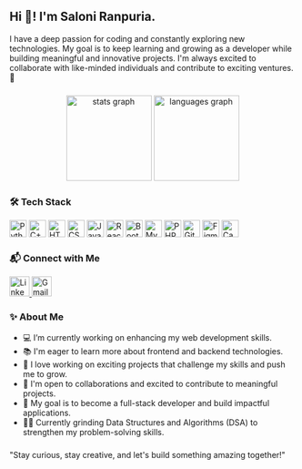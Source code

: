 <h2 align="left">Hi 👋! I'm Saloni Ranpuria.</h2>

<p align="left">
  I have a deep passion for coding and constantly exploring new technologies. My goal is to keep learning and growing as a developer while building meaningful and innovative projects. I'm always excited to collaborate with like-minded individuals and contribute to exciting ventures. 🚀
</p>

###

<div align="center">
  <img src="https://github-readme-stats.vercel.app/api?username=saloni1612&hide_title=false&hide_rank=false&show_icons=true&include_all_commits=true&count_private=true&disable_animations=false&theme=dracula&locale=en&hide_border=false" height="150" alt="stats graph" />
  <img src="https://github-readme-stats.vercel.app/api/top-langs?username=saloni1612&locale=en&hide_title=false&layout=compact&card_width=320&langs_count=5&theme=dracula&hide_border=false" height="150" alt="languages graph" />
</div>

###

<h3 align="left">🛠️ Tech Stack</h3>
<div align="left">
  <img src="https://cdn.jsdelivr.net/gh/devicons/devicon/icons/python/python-original.svg" height="30" alt="Python logo" />
  <img src="https://cdn.jsdelivr.net/gh/devicons/devicon/icons/cplusplus/cplusplus-original.svg" height="30" alt="C++ logo" />
  <img src="https://cdn.jsdelivr.net/gh/devicons/devicon/icons/html5/html5-original.svg" height="30" alt="HTML5 logo" />
  <img src="https://cdn.jsdelivr.net/gh/devicons/devicon/icons/css3/css3-original.svg" height="30" alt="CSS3 logo" />
  <img src="https://cdn.jsdelivr.net/gh/devicons/devicon/icons/javascript/javascript-original.svg" height="30" alt="JavaScript logo" />
  <img src="https://cdn.jsdelivr.net/gh/devicons/devicon/icons/react/react-original.svg" height="30" alt="React logo" />
  <img src="https://cdn.jsdelivr.net/gh/devicons/devicon/icons/bootstrap/bootstrap-original.svg" height="30" alt="Bootstrap logo" />
  <img src="https://cdn.jsdelivr.net/gh/devicons/devicon/icons/mysql/mysql-original.svg" height="30" alt="MySQL logo" />
  <img src="https://cdn.jsdelivr.net/gh/devicons/devicon/icons/php/php-original.svg" height="30" alt="PHP logo" />
  <img src="https://cdn.jsdelivr.net/gh/devicons/devicon/icons/github/github-original.svg" height="30" alt="GitHub logo" />
  <img src="https://cdn.jsdelivr.net/gh/devicons/devicon/icons/figma/figma-original.svg" height="30" alt="Figma logo" />
  <img src="https://cdn.jsdelivr.net/gh/devicons/devicon/icons/canva/canva-original.svg" height="30" alt="Canva logo" />
</div>

###

<h3 align="left">📬 Connect with Me</h3>
<div align="left">
  <a href="https://www.linkedin.com/in/saloni-ranpuria/" target="_blank">
    <img src="https://img.shields.io/static/v1?message=LinkedIn&logo=linkedin&label=&color=0077B5&logoColor=white&labelColor=&style=plastic" height="35" alt="LinkedIn logo" />
  </a>
  <a href="mailto:saloni.ranpuria@somaiya.edu" target="_blank">
    <img src="https://img.shields.io/static/v1?message=Gmail&logo=gmail&label=&color=D14836&logoColor=white&labelColor=&style=plastic" height="35" alt="Gmail logo" />
  </a>
  
</div>

###

<h3 align="left">✨ About Me</h3>
<ul align="left">
  <li>💻 I’m currently working on enhancing my web development skills.</li>
  <li>📚 I'm eager to learn more about frontend and backend technologies.</li>
  <li>🚀 I love working on exciting projects that challenge my skills and push me to grow.</li>
  <li>🤝 I'm open to collaborations and excited to contribute to meaningful projects.</li>
  <li>🎯 My goal is to become a full-stack developer and build impactful applications.</li>
  <li>🧑‍💻 Currently grinding Data Structures and Algorithms (DSA) to strengthen my problem-solving skills.</li>
</ul>

###

<p align="left">"Stay curious, stay creative, and let's build something amazing together!"</p>

###
